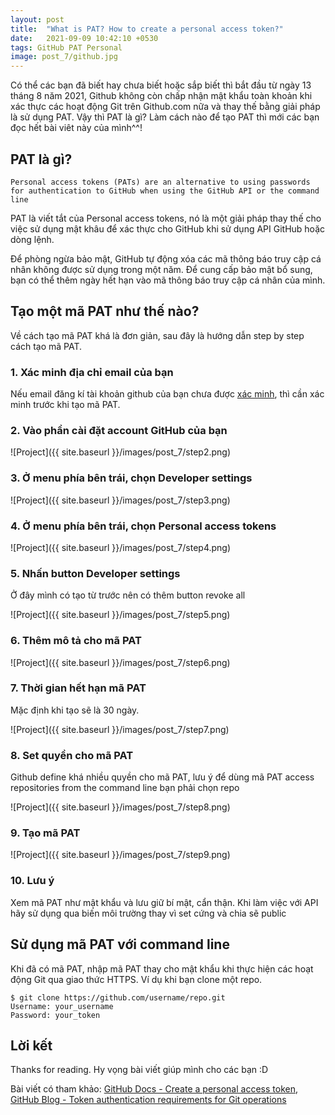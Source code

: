 ```yaml
---
layout: post
title:  "What is PAT? How to create a personal access token?"
date:   2021-09-09 10:42:10 +0530
tags: GitHub PAT Personal
image: post_7/github.jpg
---
```


Có thể các bạn đã biết hay chưa biết hoặc sắp biết thì bắt đầu từ ngày 13 tháng 8 năm 2021, Github không còn chấp nhận mật khẩu toàn khoản khi xác thực các hoạt động Git trên Github.com nữa và thay thế bằng giải pháp là sử dụng PAT. Vậy thì PAT là gì? Làm cách nào để tạo PAT thì mới các bạn đọc hết bài viêt này của mình^^! 

## PAT là gì?

```
Personal access tokens (PATs) are an alternative to using passwords for authentication to GitHub when using the GitHub API or the command line
```


PAT là viết tắt của Personal access tokens, nó là một giải pháp thay thế  cho việc sử dụng mật khâu để xác thực cho GitHub khi sử dụng API GitHub hoặc dòng lệnh.

Để phòng ngừa bảo mật, GitHub tự động xóa các mã thông báo truy cập cá nhân không được sử dụng trong một năm. Để cung cấp bảo mật bổ sung, bạn có thể thêm ngày hết hạn vào mã thông báo truy cập cá nhân của mình.

## Tạo một mã PAT như thế nào?

Về cách tạo mã PAT khá là đơn giản, sau đây là hướng dẫn step by step cách tạo mã PAT.

### 1. Xác minh địa chỉ email của bạn
Nếu email đăng kí tài khoản github của bạn chưa được [xác minh](https://docs.github.com/en/get-started/signing-up-for-github/verifying-your-email-address), thì cần xác minh trước khi tạo mã PAT.

### 2. Vào phần cài đặt account GitHub của bạn

![Project]({{ site.baseurl }}/images/post_7/step2.png)

### 3. Ở menu phía bên trái, chọn Developer settings

![Project]({{ site.baseurl }}/images/post_7/step3.png)

### 4. Ở menu phía bên trái, chọn Personal access tokens

![Project]({{ site.baseurl }}/images/post_7/step4.png)

### 5. Nhấn button Developer settings

Ở đây mình có tạo từ trước nên có thêm button revoke all

![Project]({{ site.baseurl }}/images/post_7/step5.png)

### 6. Thêm mô tả cho mã PAT

![Project]({{ site.baseurl }}/images/post_7/step6.png)

### 7. Thời gian hết hạn mã PAT

Mặc định khi tạo sẽ là 30 ngày.

![Project]({{ site.baseurl }}/images/post_7/step7.png)

### 8. Set quyền cho mã PAT

Github define khá nhiều quyền cho mã PAT, lưu ý để dùng mã PAT access repositories from the command line bạn phải chọn repo

![Project]({{ site.baseurl }}/images/post_7/step8.png)

### 9. Tạo mã PAT

![Project]({{ site.baseurl }}/images/post_7/step9.png)

### 10. Lưu ý

Xem mã PAT như mật khẩu và lưu giữ bí mật, cẩn thận. Khi làm việc với API hãy sử dụng qua biến môi trường thay vì set cứng và chia sẽ public
## Sử dụng mã PAT với command line

Khi đã có mã PAT, nhập mã PAT thay cho mật khẩu khi thực hiện các hoạt động Git qua giao thức HTTPS.
Ví dụ khi bạn clone một repo.

```
$ git clone https://github.com/username/repo.git
Username: your_username
Password: your_token
```


## Lời kết
Thanks for reading. Hy vọng bài viết giúp mình cho các bạn :D

Bài viết có tham khảo:
[GitHub Docs - Create a personal access token](https://docs.github.com/en/github/authenticating-to-github/keeping-your-account-and-data-secure/creating-a-personal-access-token),
[GitHub Blog - Token authentication requirements for Git operations](https://github.blog/2020-12-15-token-authentication-requirements-for-git-operations/)
